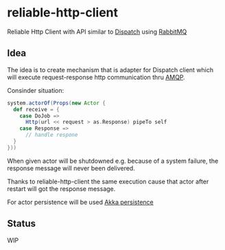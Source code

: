 # reliable-http-client

Reliable Http Client with API similar to [Dispatch](http://dispatch.databinder.net/Dispatch.html) using [RabbitMQ](https://www.rabbitmq.com)

## Idea

The idea is to create mechanism that is adapter for Dispatch client which will execute request-response http communication thru [AMQP](https://en.wikipedia.org/wiki/Advanced_Message_Queuing_Protocol).

Consinder situation:

```scala
system.actorOf(Props(new Actor {
  def receive = {
    case DoJob =>
      Http(url << request > as.Response) pipeTo self
    case Response =>
      // handle respone
  }
}))
```

When given actor will be shutdowned e.g. because of a system failure, the response message will never been delivered.

Thanks to reliable-http-client the same execution cause that actor after restart will got the response message.

For actor persistence will be used [Akka persistence](http://doc.akka.io/docs/akka/snapshot/scala/persistence.html)

## Status

WIP
